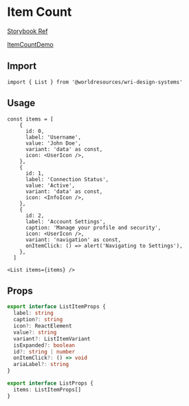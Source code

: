 # Item Count

[Storybook Ref](https://wri.github.io/wri-design-systems/?path=/docs/data-display-list--docs)

[ItemCountDemo](https://github.com/wri/wri-design-systems/blob/main/src/components/DataDisplay/List/ListDemo.tsx)

## Import

```tsx
import { List } from '@worldresources/wri-design-systems'
```

## Usage

```tsx
const items = [
    {
      id: 0,
      label: 'Username',
      value: 'John Doe',
      variant: 'data' as const,
      icon: <UserIcon />,
    },
    {
      id: 1,
      label: 'Connection Status',
      value: 'Active',
      variant: 'data' as const,
      icon: <InfoIcon />,
    },
    {
      id: 2,
      label: 'Account Settings',
      caption: 'Manage your profile and security',
      icon: <UserIcon />,
      variant: 'navigation' as const,
      onItemClick: () => alert('Navigating to Settings'),
    },
  ]

<List items={items} />

```

## Props

```ts
export interface ListItemProps {
  label: string
  caption?: string
  icon?: ReactElement
  value?: string
  variant?: ListItemVariant
  isExpanded?: boolean
  id?: string | number
  onItemClick?: () => void
  ariaLabel?: string
}

export interface ListProps {
  items: ListItemProps[]
}
```
